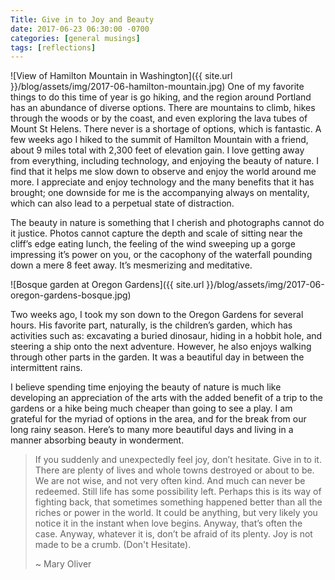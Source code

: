 ```yaml
---
Title: Give in to Joy and Beauty
date: 2017-06-23 06:30:00 -0700
categories: [general musings]
tags: [reflections]
---
```

![View of Hamilton Mountain in Washington]({{ site.url }}/blog/assets/img/2017-06-hamilton-mountain.jpg)
One of my favorite things to do this time of year is go hiking, and the region around Portland has an abundance of diverse options. There are mountains to climb, hikes through the woods or by the coast, and even exploring the lava tubes of Mount St Helens. There never is a shortage of options, which is fantastic. A few weeks ago I hiked to the summit of Hamilton Mountain with a friend, about 9 miles total with 2,300 feet of elevation gain. I love getting away from everything, including technology, and enjoying the beauty of nature. I find that it helps me slow down to observe and enjoy the world around me more. I appreciate and enjoy technology and the many benefits that it has brought; one downside for me is the accompanying always on mentality, which can also lead to a perpetual state of distraction.

The beauty in nature is something that I cherish and photographs cannot do it justice. Photos cannot capture the depth and scale of sitting near the cliff’s edge eating lunch, the feeling of the wind sweeping up a gorge impressing it’s power on you, or the cacophony of the waterfall pounding down a mere 8 feet away. It’s mesmerizing and meditative.
<!--more-->
![Bosque garden at Oregon Gardens]({{ site.url }}/blog/assets/img/2017-06-oregon-gardens-bosque.jpg)

Two weeks ago, I took my son down to the Oregon Gardens for several hours. His favorite part, naturally, is the children’s garden,  which has activities such as: excavating a buried dinosaur, hiding in a hobbit hole, and steering a ship onto the next adventure. However, he also enjoys walking through other parts in the garden. It was a beautiful day in between the intermittent rains.

I believe spending time enjoying the beauty of nature is much like developing an appreciation of the arts with the added benefit of a trip to the gardens or a hike being much cheaper than going to see a play. I am grateful for the myriad of options in the area, and for the break from our long rainy season. Here’s to many more beautiful days and living in a manner absorbing beauty in wonderment.

> If you suddenly and unexpectedly feel joy, don’t hesitate. Give in to it. There are plenty of lives and whole towns destroyed or about to be. We are not wise, and not very often kind. And much can never be redeemed. Still life has some possibility left. Perhaps this is its way of fighting back, that sometimes something happened better than all the riches or power in the world. It could be anything, but very likely you notice it in the instant when love begins. Anyway, that’s often the case. Anyway, whatever it is, don’t be afraid of its plenty. Joy is not made to be a crumb. (Don't Hesitate).
>
> ~ Mary Oliver
